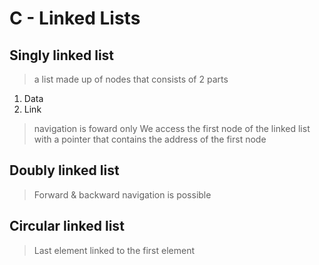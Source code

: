 # **C - Linked Lists**
##  Singly linked list
> a list made up of nodes that consists of 2 parts
1. Data
2. Link
> navigation is foward only
> We access the first node of the linked list with a pointer that contains the address of the first node

## Doubly linked list
> Forward & backward navigation is possible

## Circular linked list
> Last element linked to the first element
